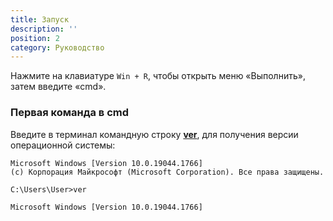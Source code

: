 ```yaml
---
title: Запуск
description: ''
position: 2
category: Руководство
---
```


Нажмите на клавиатуре `Win + R`, чтобы открыть меню «Выполнить», затем введите «cmd».

### Первая команда в cmd

Введите в терминал командную строку **[ver](https://docs.microsoft.com/ru-ru/windows-server/administration/windows-commands/ver 'Microsoft Dosc')**, для получения версии операционной системы:

```cmd[cmd]
Microsoft Windows [Version 10.0.19044.1766]
(c) Корпорация Майкрософт (Microsoft Corporation). Все права защищены.

C:\Users\User>ver

Microsoft Windows [Version 10.0.19044.1766]

```
